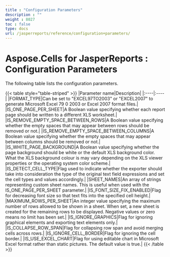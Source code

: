 ```yaml
---
title : "Configuration Parameters" 
description : "" 
weight : 8027 
toc : false
type: docs
url: /jasperreports/reference/configuration+parameters/
---
```


# Aspose.Cells for JasperReports : Configuration Parameters


The following table lists the configuration parameters.

{{< table style="table-striped" >}}
|Parameter name|Description|
|:----|:----|
|FORMAT\_TYPE|Can be set to "EXCEL97TO2003" or "EXCEL2007" to generate Microsoft Excel 79 0 2003 or Excel 2007 format files.|
|IS\_ONE\_PAGE\_PER\_SHEET|A Boolean value specifying whether each report page should be written to a different XLS worksheet.|
|IS\_REMOVE\_EMPTY\_SPACE\_BETWEEN\_ROWS|A Boolean value specifying whether the empty spaces that may appear between rows should be removed or not.|
|IS\_REMOVE\_EMPTY\_SPACE\_BETWEEN\_COLUMNS|A Boolean value specifying whether the empty spaces that may appear between columns should be removed or not.|
|IS\_WHITE\_PAGE\_BACKGROUND|A Boolean value specifying whether the page background should be white or the default XLS background color. What the XLS background colour is may vary depending on the XLS viewer properties or the operating system color scheme.|
|IS\_DETECT\_CELL\_TYPE|Flag used to indicate whether the exporter should take into consideration the type of the original text field expressions and set the cell types and values accordingly.|
|SHEET\_NAMES|An array of strings representing custom sheet names. This is useful when used with the IS\_ONE\_PAGE\_PER\_SHEET parameter.|
|IS\_FONT\_SIZE\_FIX\_ENABLED|Flag for decreasing font size so that text fits into the specified cell height.|
|MAXIMUM\_ROWS\_PER\_SHEET|An integer value specifying the maximum number of rows allowed to be shown in a sheet. When set, a new sheet is created for the remaining rows to be displayed. Negative values or zero means no limit has been set.|
|IS\_IGNORE\_GRAPHICS|Flag for ignoring graphical elements and exporting text elements only.|
|IS\_COLLAPSE\_ROW\_SPAN|Flag for collapsing row span and avoid merging cells across rows.|
|IS\_IGNORE\_CELL\_BORDER|Flag for ignoring the cell border.|
|IS\_USE\_EXCEL\_CHART|Flag for using editable chart in Microsoft Excel format rather than static pictures. The default value is true.|
{{< /table >}}

